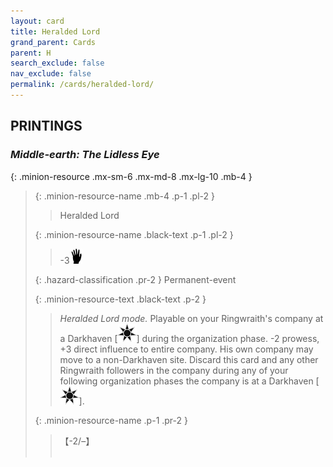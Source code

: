 ```yaml
---
layout: card
title: Heralded Lord
grand_parent: Cards
parent: H
search_exclude: false
nav_exclude: false
permalink: /cards/heralded-lord/
---
```


## PRINTINGS


### _Middle-earth: The Lidless Eye_

{: .minion-resource .mx-sm-6 .mx-md-8 .mx-lg-10 .mb-4 }
> {: .minion-resource-name .mb-4 .p-1 .pl-2 }
> > <div class="hazard-mp"></div>
> > <div class="card-name">Heralded Lord</div>
>
> {: .minion-resource-name .black-text .p-1 .pl-2 }
> > -3![](/assets/images/di.svg)
>
> {: .hazard-classification .pr-2 }
> Permanent-event
>
> {: .minion-resource-text .black-text .p-2 }
> > _Heralded Lord mode._ Playable on your Ringwraith's company at a Darkhaven \[![](/assets/images/dark-haven.svg)] during the organization phase. -2 prowess, +3 direct influence to entire company. His own company may move to a non-Darkhaven site. Discard this card and any other Ringwraith followers in the company during any of your following organization phases the company is at a Darkhaven \[![](/assets/images/dark-haven.svg)]. 
> 
> {: .minion-resource-name .p-1 .pr-2 }
> > <div class="card-shield">【-2/&ndash;】</div>
> > <div class="card-corruption-white">&nbsp;</div>

